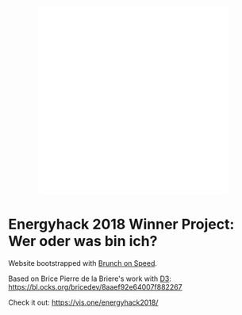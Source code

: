 <div align="center">
  <img src="preview.gif" alt="Energyhack 2018 Winner Project: Wer oder was bin ich">
</div>

# Energyhack 2018 Winner Project: Wer oder was bin ich?

Website bootstrapped with [Brunch on Speed](https://github.com/jfilter/brunch-on-speed).

Based on Brice Pierre de la Briere's work with [D3](https://d3js.org/): https://bl.ocks.org/bricedev/8aaef92e64007f882267

Check it out: https://vis.one/energyhack2018/
